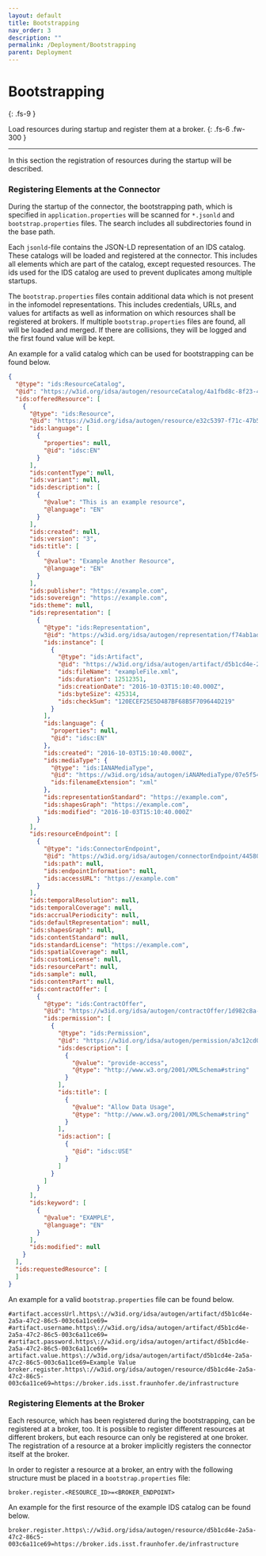 ```yaml
---
layout: default
title: Bootstrapping
nav_order: 3
description: ""
permalink: /Deployment/Bootstrapping
parent: Deployment
---
```


# Bootstrapping
{: .fs-9 }

Load resources during startup and register them at a broker.
{: .fs-6 .fw-300 }

---

In this section the registration of resources during the startup will be described.

### Registering Elements at the Connector

During the startup of the connector, the bootstrapping path, which is specified in `application.properties`
will be scanned for `*.jsonld` and `bootstrap.properties` files. The search includes all subdirectories
found in the base path.

Each `jsonld`-file contains the JSON-LD representation of an IDS catalog. These catalogs will be
loaded and registered at the connector. This includes all elements which are part of the catalog, except
requested resources. The ids used for the IDS catalog are used to prevent duplicates among multiple
startups.

The `bootstrap.properties` files contain additional data which is not present in the infomodel representations.
This includes credentials, URLs, and values for artifacts as well as information on which resources shall be
registered at brokers. If multiple `bootstrap.properties` files are found, all will be loaded and merged. If
there are collisions, they will be logged and the first found value will be kept.

An example for a valid catalog which can be used for bootstrapping can be found below.

```json
{
  "@type": "ids:ResourceCatalog",
  "@id": "https://w3id.org/idsa/autogen/resourceCatalog/4a1fbd8c-8f23-4cc0-871d-9d26596b00c9",
  "ids:offeredResource": [
    {
      "@type": "ids:Resource",
      "@id": "https://w3id.org/idsa/autogen/resource/e32c5397-f71c-47b5-a384-c9c4cf568117",
      "ids:language": [
        {
          "properties": null,
          "@id": "idsc:EN"
        }
      ],
      "ids:contentType": null,
      "ids:variant": null,
      "ids:description": [
        {
          "@value": "This is an example resource",
          "@language": "EN"
        }
      ],
      "ids:created": null,
      "ids:version": "3",
      "ids:title": [
        {
          "@value": "Example Another Resource",
          "@language": "EN"
        }
      ],
      "ids:publisher": "https://example.com",
      "ids:sovereign": "https://example.com",
      "ids:theme": null,
      "ids:representation": [
        {
          "@type": "ids:Representation",
          "@id": "https://w3id.org/idsa/autogen/representation/f74ab1ad-3a1b-4508-aada-4859dcfa7349",
          "ids:instance": [
            {
              "@type": "ids:Artifact",
              "@id": "https://w3id.org/idsa/autogen/artifact/d5b1cd4e-2a5a-47c2-86c5-003c6a11ce69",
              "ids:fileName": "exampleFile.xml",
              "ids:duration": 12512351,
              "ids:creationDate": "2016-10-03T15:10:40.000Z",
              "ids:byteSize": 425314,
              "ids:checkSum": "120ECEF25E5D487BF68B5F709644D219"
            }
          ],
          "ids:language": {
            "properties": null,
            "@id": "idsc:EN"
          },
          "ids:created": "2016-10-03T15:10:40.000Z",
          "ids:mediaType": {
            "@type": "ids:IANAMediaType",
            "@id": "https://w3id.org/idsa/autogen/iANAMediaType/07e5f54e-4e85-4df7-94d3-a7e8b225f1cb",
            "ids:filenameExtension": "xml"
          },
          "ids:representationStandard": "https://example.com",
          "ids:shapesGraph": "https://example.com",
          "ids:modified": "2016-10-03T15:10:40.000Z"
        }
      ],
      "ids:resourceEndpoint": [
        {
          "@type": "ids:ConnectorEndpoint",
          "@id": "https://w3id.org/idsa/autogen/connectorEndpoint/4458078e-c2f2-4d9f-afbe-54e9daa4c1b8",
          "ids:path": null,
          "ids:endpointInformation": null,
          "ids:accessURL": "https://example.com"
        }
      ],
      "ids:temporalResolution": null,
      "ids:temporalCoverage": null,
      "ids:accrualPeriodicity": null,
      "ids:defaultRepresentation": null,
      "ids:shapesGraph": null,
      "ids:contentStandard": null,
      "ids:standardLicense": "https://example.com",
      "ids:spatialCoverage": null,
      "ids:customLicense": null,
      "ids:resourcePart": null,
      "ids:sample": null,
      "ids:contentPart": null,
      "ids:contractOffer": [
        {
          "@type": "ids:ContractOffer",
          "@id": "https://w3id.org/idsa/autogen/contractOffer/1d982c8a-c5ae-4c19-9a26-6815e9540fc8",
          "ids:permission": [
            {
              "@type": "ids:Permission",
              "@id": "https://w3id.org/idsa/autogen/permission/a3c12cd0-5022-484d-8fb0-0676351de2da",
              "ids:description": [
                {
                  "@value": "provide-access",
                  "@type": "http://www.w3.org/2001/XMLSchema#string"
                }
              ],
              "ids:title": [
                {
                  "@value": "Allow Data Usage",
                  "@type": "http://www.w3.org/2001/XMLSchema#string"
                }
              ],
              "ids:action": [
                {
                  "@id": "idsc:USE"
                }
              ]
            }
          ]
        }
      ],
      "ids:keyword": [
        {
          "@value": "EXAMPLE",
          "@language": "EN"
        }
      ],
      "ids:modified": null
    }
  ],
  "ids:requestedResource": [
  ]
}
```

An example for a valid `bootstrap.properties` file can be found below.

```properties
#artifact.accessUrl.https\://w3id.org/idsa/autogen/artifact/d5b1cd4e-2a5a-47c2-86c5-003c6a11ce69=
#artifact.username.https\://w3id.org/idsa/autogen/artifact/d5b1cd4e-2a5a-47c2-86c5-003c6a11ce69=
#artifact.password.https\://w3id.org/idsa/autogen/artifact/d5b1cd4e-2a5a-47c2-86c5-003c6a11ce69=
artifact.value.https\://w3id.org/idsa/autogen/artifact/d5b1cd4e-2a5a-47c2-86c5-003c6a11ce69=Example Value
broker.register.https\://w3id.org/idsa/autogen/resource/d5b1cd4e-2a5a-47c2-86c5-003c6a11ce69=https://broker.ids.isst.fraunhofer.de/infrastructure
```

### Registering Elements at the Broker
Each resource, which has been registered during the bootstrapping, can be registered at a broker, too.
It is possible to register different resources at different brokers, but each resource can only be registered
at one broker. The registration of a resource at a broker implicitly registers the connector itself at the
broker.

In order to register a resource at a broker, an entry with the following structure must be placed in a
`bootstrap.properties` file:

```properties
broker.register.<RESOURCE_ID>=<BROKER_ENDPOINT>
```

An example for the first resource of the example IDS catalog can be found below.

```properties
broker.register.https\://w3id.org/idsa/autogen/resource/d5b1cd4e-2a5a-47c2-86c5-003c6a11ce69=https://broker.ids.isst.fraunhofer.de/infrastructure
```
